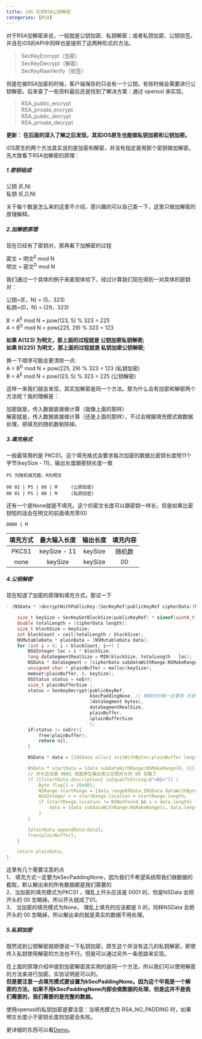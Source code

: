 ```yaml
---
title: iOS 实现RSA公钥解密
categories: [RSA]
---
```


对于RSA加解密来说，一般就是公钥加密、私钥解密；或者私钥加密、公钥验签。并且在iOS的API中同样也是提供了这两种形式的方法。

> SecKeyEncrypt（加密）  
  SecKeyDecrypt（解密）  
  SecKeyRawVerify（验签）  


但是在做RSA加密的时候，客户端保存的只会有一个公钥，有些时候会需要进行公钥解密。后来查了一些资料最后还是找到了解决方案：通过 openssl 来实现。

>RSA_public_encrypt  
RSA_private_encrypt  
RSA_public_decrypt  
RSA_private_decrypt  


**更新： 在后面的深入了解之后发现，其实iOS原生也能做私钥加密和公钥加密。**  

iOS原生的两个方法其实说的是加密和解密，并没有指定是用那个密钥做加解密。先大致看下RSA加解密的原理：

##### 1.密钥组成  

公钥 (E,N)   
私钥 (E,D,N)

关于每个数是怎么来的这里不介绍，感兴趣的可以自己查一下，这里只做加解密的原理解释。  

##### 2.加解密原理  
现在已经有了密钥对，那再看下加解密的过程  

密文 = 明文<sup>E</sup>  mod N  
明文 = 密文<sup>D</sup>  mod N

我们通过一个具体的例子来直观体验下，经过计算我们现在得到一对具体的密钥对：

公钥=(E，N) = (5，323)  
私钥=(D，N) = (29，323)  

B = A<sup>E</sup>  mod N = pow(123, 5) % 323 = 225  
A = B<sup>D</sup>  mod N = pow(225, 29) % 323 = 123  

**如果 A(123) 为明文，那上面的过程就是 公钥加密私钥解密;**  
**如果 B(225) 为明文，那上面的过程就是 私钥加密公钥解密;**  

换一下顺序可能会更清除一点:    
A = B<sup>D</sup>  mod N = pow(225, 29) % 323 = 123 (私钥加密)   
B = A<sup>E</sup>  mod N = pow(123, 5) % 323 = 225 (公钥解密)  

这样一来我们就会发现，其实加解密是同一个方法。那为什么会有加密和解密两个方法呢？我的理解是：

加密就是，传入数据直接做计算（就像上面的那样）  
解密就是，传入数据直接做计算（还是上面的那样），不过会根据填充模式做数据处理，把填充的随机数剔除掉。


##### 3.填充格式
一般最常用的是 PKCS1。这个填充格式会要求每次加密的数据比密钥长度短11个字节(keySize - 11)，输出长度跟密钥长度一致

```
PS 为随机填充数，M为明文

00 02 | PS | 00 | M     (公钥加密)
00 01 | PS | 00 | M     (私钥加密)
```

还有一个是None就是不填充。这个的密文长度可以跟密钥一样长，但是如果比密钥短的话会在明文的前面填充零(0)

```
0000 | M
```

|填充方式|最大输入长度|输出长度|填充内容|
|:-:|:-:|:-:|:-:|
|PKCS1| keySize - 11 | keySize | 随机数|
|none | keySize | keySize | 00|

##### 4.公钥解密

现在知道了加密的原理和填充方式，那试一下

```c
- (NSData * )decryptWithPublicKey:(SecKeyRef)publicKeyRef cipherData:(NSData * )cipherData {

    size_t keySize = SecKeyGetBlockSize(publicKeyRef) * sizeof(uint8_t);
    double totalLength = [cipherData length];
    size_t blockSize = keySize;
    int blockCount = ceil(totalLength / blockSize);
    NSMutableData * plainData = [NSMutableData data];
    for (int i = 0; i < blockCount; i++) {
        NSUInteger loc = i * blockSize;
        long dataSegmentRealSize = MIN(blockSize, totalLength - loc);
        NSData * dataSegment = [cipherData subdataWithRange:NSMakeRange(loc, dataSegmentRealSize)];
        unsigned char * plainBuffer = malloc(keySize);
        memset(plainBuffer, 0, keySize);
        OSStatus status = noErr;
        size_t plainBufferSize ;
        status = SecKeyDecrypt(publicKeyRef,
                               kSecPaddingNone, // 解密的时候一定要用 无填充模式，拿到所有的数据自行解析
                               [dataSegment bytes],
                               dataSegmentRealSize,
                               plainBuffer,
                               &plainBufferSize
                               );
        if(status != noErr){
            free(plainBuffer);
            return nil;
        }

        NSData * data = [[NSData alloc] initWithBytes:plainBuffer length:plainBufferSize];

        NSData * startData = [data subdataWithRange:NSMakeRange(0, 1)];
        // 开头应该是 0001 但是原生解出来之后把开头的 00 忽略了
        if ([[startData description] isEqualToString:@"<01>"]) {
            Byte flag[] = {0x00};
            NSRange startRange = [data rangeOfData:[NSData dataWithBytes:flag length:1] options:NSDataSearchBackwards range:NSMakeRange(0, data.length)];
            NSUInteger s = startRange.location + startRange.length;
            if (startRange.location != NSNotFound && s < data.length) {
                data = [data subdataWithRange:NSMakeRange(s, data.length - s)];
            }
        }

        [plainData appendData:data];
        free(plainBuffer);
    }

    return plainData;
}
```

这里有几个需要注意的点  
1、 填充方式一定要为kSecPaddingNone，因为我们不希望系统帮我们做数据的截取，默认解出来的所有数据都是我们需要的  
2、当加密的填充模式为PKCS1 ，理乱上开头应该是 0001 的，但是NSData 会把开头的 00 忽略掉。所以开头就成了01。  
3、 当加密的填充模式为None， 理乱上填充的应该都是 0 的，同样NSData 会把开头的 00 忽略掉，所以解出来的就是真实的数据不用处理。  

##### 5.私钥加密
既然说到公钥解密就顺便说一下私钥加密，原生这个并没有这几的私钥解密，即使传入私钥使用解密的方法也不行。但是可以通过另外一条思路来实现。  

在上面的原理介绍中提到加密解密其实用的是同一个方法，所以我们可以使用解密的方法来进行加密。实验证明是可以的。  
**但是要注意一点填充模式要设置为kSecPaddingNone。因为这个毕竟是一个解密的方法，如果不用kSecPaddingNone内部会做数据的处理，但是这并不是我们需要的，我们需要的是完整的数据。**

使用openssl的私钥加密是要注意：当填充模式为 RSA_NO_PADDING 时，如果明文长度小于密钥长度则加密会失败。


更详细的东西可以看[Demo](https://github.com/DullDevil/RSADemo)。
